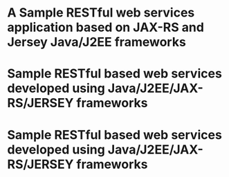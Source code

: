 # A Sample RESTful web services application based on JAX-RS and Jersey Java/J2EE frameworks
# Sample RESTful based web services developed using Java/J2EE/JAX-RS/JERSEY frameworks
# Sample RESTful based web services developed using Java/J2EE/JAX-RS/JERSEY frameworks
